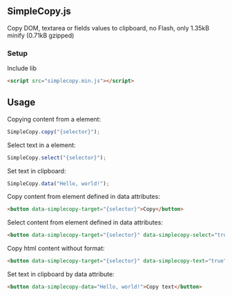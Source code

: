 ## SimpleCopy.js

Copy DOM, textarea or fields values to clipboard, no Flash, only 1.35kB minify (0.71kB gzipped)

### Setup

Include lib

```html
<script src="simplecopy.min.js"></script>
```

## Usage

Copying content from a element:

```javascript
SimpleCopy.copy("{selector}");
```

Select text in a element:

```javascript
SimpleCopy.select("{selector}");
```

Set text in clipboard:

```javascript
SimpleCopy.data("Hello, world!");
```

Copy content from element defined in data attributes:

```html
<button data-simplecopy-target="{selector}">Copy</button>
```

Select content from element defined in data attributes:

```html
<button data-simplecopy-target="{selector}" data-simplecopy-select="true">Select text</button>
```

Copy html content without format:

```html
<button data-simplecopy-target="{selector}" data-simplecopy-text="true">Copy</button>
```

Set text in clipboard by data attribute:

```html
<button data-simplecopy-data="Hello, world!">Copy text</button>
```

